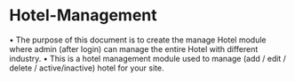# Hotel-Management
 •	The purpose of this document is to create the manage Hotel module where admin (after login) can manage the entire Hotel with different industry. •	This is a hotel management module used to manage (add / edit / delete / active/inactive) hotel for your site.
